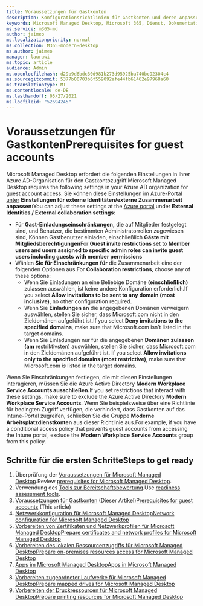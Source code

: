 ```yaml
---
title: Voraussetzungen für Gastkonten
description: Konfigurationsrichtlinien für Gastkonten und deren Anpassung
keywords: Microsoft Managed Desktop, Microsoft 365, Dienst, Dokumentation
ms.service: m365-md
author: jaimeo
ms.localizationpriority: normal
ms.collection: M365-modern-desktop
ms.author: jaimeo
manager: laurawi
ms.topic: article
audience: Admin
ms.openlocfilehash: d29b9d6bdc30d981b273d95925ba740bc92304c4
ms.sourcegitcommit: 5377b00703b6f559092afe44fb61462e97968a60
ms.translationtype: MT
ms.contentlocale: de-DE
ms.lasthandoff: 05/27/2021
ms.locfileid: "52694245"
---
```

# <a name="prerequisites-for-guest-accounts"></a><span data-ttu-id="e3d1d-104">Voraussetzungen für Gastkonten</span><span class="sxs-lookup"><span data-stu-id="e3d1d-104">Prerequisites for guest accounts</span></span>

<span data-ttu-id="e3d1d-105">Microsoft Managed Desktop erfordert die folgenden Einstellungen in Ihrer Azure AD-Organisation für den Gastkontozugriff.</span><span class="sxs-lookup"><span data-stu-id="e3d1d-105">Microsoft Managed Desktop requires the following settings in your Azure AD organization for guest account access.</span></span> <span data-ttu-id="e3d1d-106">Sie können diese Einstellungen im [Azure-Portal unter](https://portal.azure.com) **Einstellungen für externe Identitäten/externe Zusammenarbeit anpassen:**</span><span class="sxs-lookup"><span data-stu-id="e3d1d-106">You can adjust these settings at the [Azure portal](https://portal.azure.com) under **External Identities / External collaboration settings**:</span></span>

-   <span data-ttu-id="e3d1d-107">Für **Gast-Einladungseinschränkungen,** die auf Mitglieder festgelegt sind, und Benutzer, die bestimmten Administratorrollen zugewiesen sind, Können Gastbenutzer einladen, einschließlich **Gäste mit Mitgliedsberechtigungen**</span><span class="sxs-lookup"><span data-stu-id="e3d1d-107">For **Guest invite restrictions** set to **Member users and users assigned to specific admin roles can invite guest users including guests with member permissions**</span></span>
-   <span data-ttu-id="e3d1d-108">Wählen **Sie für Einschränkungen für** die Zusammenarbeit eine der folgenden Optionen aus:</span><span class="sxs-lookup"><span data-stu-id="e3d1d-108">For **Collaboration restrictions**, choose any of these options:</span></span>
    -   <span data-ttu-id="e3d1d-109">Wenn Sie Einladungen an eine Beliebige Domäne **(einschließlich)** zulassen auswählen, ist keine andere Konfiguration erforderlich.</span><span class="sxs-lookup"><span data-stu-id="e3d1d-109">If you select **Allow invitations to be sent to any domain (most inclusive)**, no other configuration required.</span></span>
    -   <span data-ttu-id="e3d1d-110">Wenn Sie **Einladungen an** die angegebenen Domänen verweigern auswählen, stellen Sie sicher, dass Microsoft.com nicht in den Zieldomänen aufgeführt ist.</span><span class="sxs-lookup"><span data-stu-id="e3d1d-110">If you select **Deny invitations to the specified domains**, make sure that Microsoft.com isn’t listed in the target domains.</span></span>
    -   <span data-ttu-id="e3d1d-111">Wenn Sie Einladungen nur für die angegebenen **Domänen zulassen (am** restriktivsten) auswählen, stellen Sie sicher, dass Microsoft.com in den Zieldomänen aufgeführt ist. </span><span class="sxs-lookup"><span data-stu-id="e3d1d-111">If you select **Allow invitations only to the specified domains (most restrictive)**, make sure that Microsoft.com *is* listed in the target domains.</span></span>

<span data-ttu-id="e3d1d-112">Wenn Sie Einschränkungen festlegen, die mit diesen Einstellungen interagieren, müssen Sie die Azure Active Directory **Modern Workplace Service Accounts ausschließen.**</span><span class="sxs-lookup"><span data-stu-id="e3d1d-112">If you set restrictions that interact with these settings, make sure to exclude the Azure Active Directory **Modern Workplace Service Accounts**.</span></span> <span data-ttu-id="e3d1d-113">Wenn Sie beispielsweise über eine Richtlinie für bedingten Zugriff verfügen, die verhindert, dass Gastkonten auf das Intune-Portal zugreifen, schließen Sie die Gruppe **Moderne Arbeitsplatzdienstkonten** aus dieser Richtlinie aus.</span><span class="sxs-lookup"><span data-stu-id="e3d1d-113">For example, if you have a conditional access policy that prevents guest accounts from accessing the Intune portal, exclude the **Modern Workplace Service Accounts** group from this policy.</span></span>

## <a name="steps-to-get-ready"></a><span data-ttu-id="e3d1d-114">Schritte für die ersten Schritte</span><span class="sxs-lookup"><span data-stu-id="e3d1d-114">Steps to get ready</span></span>

1. <span data-ttu-id="e3d1d-115">Überprüfung der [Voraussetzungen für Microsoft Managed Desktop](prerequisites.md).</span><span class="sxs-lookup"><span data-stu-id="e3d1d-115">Review [prerequisites for Microsoft Managed Desktop](prerequisites.md).</span></span>
2. <span data-ttu-id="e3d1d-116">Verwendung des [Tools zur Bereitschaftsbewertung](readiness-assessment-tool.md).</span><span class="sxs-lookup"><span data-stu-id="e3d1d-116">Use [readiness assessment tools](readiness-assessment-tool.md).</span></span>
3. <span data-ttu-id="e3d1d-117">[Voraussetzungen für Gastkonten](guest-accounts.md) (Dieser Artikel)</span><span class="sxs-lookup"><span data-stu-id="e3d1d-117">[Prerequisites for guest accounts](guest-accounts.md) (This article)</span></span>
4. [<span data-ttu-id="e3d1d-118">Netzwerkkonfiguration für Microsoft Managed Desktop</span><span class="sxs-lookup"><span data-stu-id="e3d1d-118">Network configuration for Microsoft Managed Desktop</span></span>](network.md)
5. [<span data-ttu-id="e3d1d-119">Vorbereiten von Zertifikaten und Netzwerkprofilen für Microsoft Managed Desktop</span><span class="sxs-lookup"><span data-stu-id="e3d1d-119">Prepare certificates and network profiles for Microsoft Managed Desktop</span></span>](certs-wifi-lan.md)
6. [<span data-ttu-id="e3d1d-120">Vorbereiten des lokalen Ressourcenzugriffs für Microsoft Managed Desktop</span><span class="sxs-lookup"><span data-stu-id="e3d1d-120">Prepare on-premises resources access for Microsoft Managed Desktop</span></span>](authentication.md)
7. [<span data-ttu-id="e3d1d-121">Apps im Microsoft Managed Desktop</span><span class="sxs-lookup"><span data-stu-id="e3d1d-121">Apps in Microsoft Managed Desktop</span></span>](apps.md)
8. [<span data-ttu-id="e3d1d-122">Vorbereiten zugeordneter Laufwerke für Microsoft Managed Desktop</span><span class="sxs-lookup"><span data-stu-id="e3d1d-122">Prepare mapped drives for Microsoft Managed Desktop</span></span>](mapped-drives.md)
9. [<span data-ttu-id="e3d1d-123">Vorbereiten der Druckressourcen für Microsoft Managed Desktop</span><span class="sxs-lookup"><span data-stu-id="e3d1d-123">Prepare printing resources for Microsoft Managed Desktop</span></span>](printing.md)
